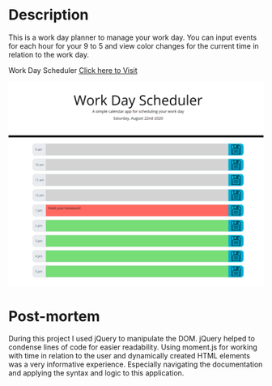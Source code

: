 # Description
This is a work day planner to manage your work day. You can input events for each hour for your 9 to 5 and view color changes for the current time in relation to the work day.

Work Day Scheduler [Click here to Visit](https://vivid-green.github.io/work-day-scheduler/)

![Website Screenshot](/Assets/website-screenshot.png)

# Post-mortem
During this project I used jQuery to manipulate the DOM. jQuery helped to condense lines of code for easier readability. Using moment.js for working with time in relation to the user and dynamically created HTML elements was a very informative experience. Especially navigating the documentation and applying the syntax and logic to this application.